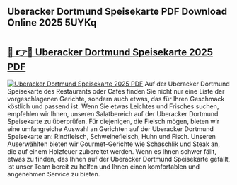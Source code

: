 ## Uberacker Dortmund Speisekarte PDF Download Online 2025 5UYKq

# <h2><a href="http://gcb56m0.nevu.top/?p=Uberacker+Dortmund+Speisekarte">🔗 👉🔴 Uberacker Dortmund Speisekarte 2025 PDF</a></h2>

[![Uberacker Dortmund Speisekarte 2025 PDF](https://i.imgur.com/dBaPXMq.png)](http://gcb56m0.nevu.top/?p=Uberacker+Dortmund+Speisekarte)
Auf der Uberacker Dortmund Speisekarte des Restaurants oder Cafés finden Sie nicht nur eine Liste der vorgeschlagenen Gerichte, sondern auch etwas, das für Ihren Geschmack köstlich und passend ist. Wenn Sie etwas Leichtes und Frisches suchen, empfehlen wir Ihnen, unseren Salatbereich auf der Uberacker Dortmund Speisekarte zu überprüfen. Für diejenigen, die Fleisch mögen, bieten wir eine umfangreiche Auswahl an Gerichten auf der Uberacker Dortmund Speisekarte an: Rindfleisch, Schweinefleisch, Huhn und Fisch. Unseren Auserwählten bieten wir Gourmet-Gerichte wie Schaschlik und Steak an, die auf einem Holzfeuer zubereitet werden. Wenn es Ihnen schwer fällt, etwas zu finden, das Ihnen auf der Uberacker Dortmund Speisekarte gefällt, ist unser Team bereit zu helfen und Ihnen einen komfortablen und angenehmen Service zu bieten.
